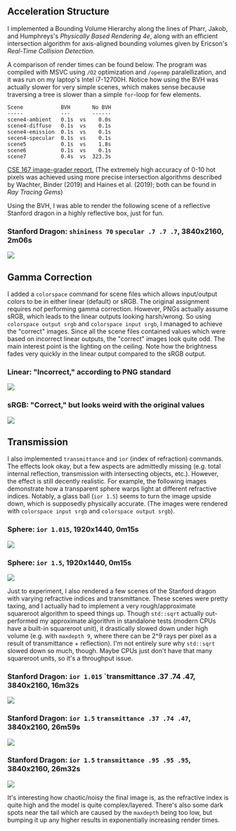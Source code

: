 ## Acceleration Structure
I implemented a Bounding Volume Hierarchy along the lines of Pharr, Jakob, and Humphreys's  *Physically Based Rendering 4e*, along with an efficient intersection algorithm for axis-aligned bounding volumes given by Ericson's *Real-Time Collision Detection*. 

A comparison of render times can be found below. The program was compiled with MSVC using `/O2` optimization and `/openmp` paralellization, and it was run on my laptop's Intel i7-12700H. Notice how using the BVH was actually slower for very simple scenes, which makes sense because traversing a tree is slower than a simple `for`-loop for few elements.
```
Scene            BVH       No BVH
-----            ---       ------
scene4-ambient   0.1s  vs    0.0s
scene4-diffuse   0.1s  vs    0.1s
scene4-emission  0.1s  vs    0.1s
secen4-specular  0.1s  vs    0.1s
scene5           0.1s  vs    1.8s
scene6           0.1s  vs    0.1s
scene7           0.4s  vs  323.3s
```

[CSE 167 image-grader report.](https://raviucsdgroup.s3.amazonaws.com/hw3/6102a1a992205cdaa41cb91a62662014/20240318025251/index.html) (The extremely high accuracy of 0-10 hot pixels was achieved using more precise intersection algorithms described by Wachter, Binder (2019) and Haines et al. (2019); both can be found in *Ray Tracing Gems*)

Using the BVH, I was able to render the following scene of a reflective Stanford dragon in a highly reflective box, just for fun.
### Stanford Dragon: `shininess 70` `specular .7 .7 .7`, 3840x2160, 2m06s
![](assets/cse167-hw4/scene9.png)

## Gamma Correction
I added a `colorspace` command for scene files which allows input/output colors to be in either linear (default) or sRGB. The original assignment requires *not* performing gamma correction. However, PNGs actually assume sRGB, which leads to the linear outputs looking harsh/wrong. So using `colorspace output srgb` and `colorspace input srgb`, I managed to achieve the "correct" images. Since all the scene files contained values which were based on incorrect linear outputs, the "correct" images look quite odd. The main interest point is the lighting on the ceiling. Note how the brightness fades very quickly in the linear output compared to the sRGB output.

### Linear: "Incorrect," according to PNG standard
![](assets/cse167-hw4/linear.png)

### sRGB: "Correct," but looks weird with the original values
![](assets/cse167-hw4/srgb.png)

## Transmission
I also implemented `transmittance` and `ior` (index of refraction) commands. The effects look okay, but a few aspects are admittedly missing (e.g. total internal reflection, transmission with intersecting objects, etc.). However, the effect is still decently realistic. For example, the following images demonstrate how a transparent sphere warps light at different refractive indices. Notably, a glass ball (`ior 1.5`) seems to turn the image upside down, which is supposedly physically accurate. (The images were rendered with `colorspace input srgb` and `colorspace output srgb`).

### Sphere: `ior 1.015`, 1920x1440, 0m15s
![](assets/cse167-hw4/scene8-ior1.015.png)

### Sphere: `ior 1.5`, 1920x1440, 0m15s
![](assets/cse167-hw4/scene8-ior1.5.png)

Just to experiment, I also rendered a few scenes of the Stanford dragon with varying refractive indices and transmittance. These scenes were pretty taxing, and I actually had to implement a very rough/approximate squareroot algorithm to speed things up. Though `std::sqrt` actually out-performed my approximate algorithm in standalone tests (modern CPUs have a built-in squareroot unit), it drastically slowed down under high volume (e.g. with `maxdepth 9`, where there can be 2^9 rays per pixel as a result of transmittance + reflection). I'm not entirely sure why `std::sqrt` slowed down so much, though. Maybe CPUs just don't have that many squareroot units, so it's a throughput issue.

### Stanford Dragon: `ior 1.015` `transmittance .37 .74 .47, 3840x2160, 16m32s
![](assets/cse167-hw4/scene10-ior1.015.png)

### Stanford Dragon: `ior 1.5` `transmittance .37 .74 .47`, 3840x2160, 26m59s
![](assets/cse167-hw4/scene10-ior1.5.png)

### Stanford Dragon: `ior 1.5` `transmittance .95 .95 .95`, 3840x2160, 26m32s
![](assets/cse167-hw4/scene10-ior1.5-clear.png)

It's interesting how chaotic/noisy the final image is, as the refractive index is quite high and the model is quite complex/layered. There's also some dark spots near the tail which are caused by the `maxdepth` being too low, but bumping it up any higher results in exponentially increasing render times.
